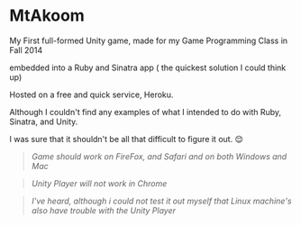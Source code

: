 # MtAkoom 

My First full-formed Unity game, made for my Game Programming Class in Fall 2014

embedded into a Ruby and Sinatra app ( the quickest solution I could think up)

Hosted on a free and quick service, Heroku.




Although I couldn't find any examples of what I intended to do with Ruby, Sinatra, and Unity. 

I was sure that it shouldn't be all that difficult to figure it out. :relieved:


> *Game should work on FireFox, and Safari and on both Windows and Mac*

> *Unity Player will not work in Chrome* 

> *I've heard, although i could not test it out myself that Linux machine's also have trouble with the Unity Player*
